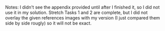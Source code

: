 
Notes:
I didn't see the appendix provided until after I finished it, so I did not use it in my solution.
Stretch Tasks 1 and 2 are complete, but I did not overlay the given references images with my
version (I just compared them side by side rougly) so it will not be exact.